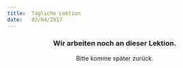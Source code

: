 ```yaml
---
title:  Tägliche Lektion
date:   02/04/2017
---
```


### <center>Wir arbeiten noch an dieser Lektion.</center>
<center>Bitte komme später zurück.</center>